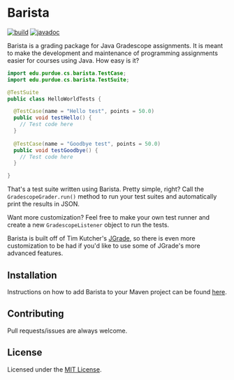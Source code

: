 # Barista

[![build](https://img.shields.io/github/workflow/status/purduecsbridge/barista/Deploy/main)](https://github.com/purduecsbridge/barista/actions?query=workflow%3A%22Deploy%22+branch%3Amain)
[![javadoc](https://img.shields.io/badge/docs-javadoc-blue)](https://purduecsbridge.github.io/barista)

Barista is a grading package for Java Gradescope assignments. It is meant to make the development and maintenance of programming assignments easier for courses using Java. How easy is it?

```java
import edu.purdue.cs.barista.TestCase;
import edu.purdue.cs.barista.TestSuite;

@TestSuite
public class HelloWorldTests {

  @TestCase(name = "Hello test", points = 50.0)
  public void testHello() {
    // Test code here
  }
  
  @TestCase(name = "Goodbye test", points = 50.0)
  public void testGoodbye() {
    // Test code here
  }

}
```

That's a test suite written using Barista. Pretty simple, right? Call the `GradescopeGrader.run()` method to run your test suites and automatically print the results in JSON.

Want more customization? Feel free to make your own test runner and create a new `GradescopeListener` object to run the tests.

Barista is built off of Tim Kutcher's [JGrade](https://github.com/tkutcher/jgrade), so there is even more customization to be had if you'd like to use some of JGrade's more advanced features.

## Installation
Instructions on how to add Barista to your Maven project can be found [here](https://github.com/purduecsbridge/barista/packages/).

## Contributing
Pull requests/issues are always welcome.

## License
Licensed under the [MIT License](LICENSE).
